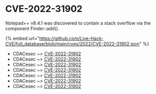 # CVE-2022-31902

Notepad++ v8.4.1 was discovered to contain a stack overflow via the component Finder::add().

{% embed url="https://github.com/Live-Hack-CVE/full_database/blob/main/cves/2022/CVE-2022-31902.json" %}


* CDACesec ~> [CVE-2022-31902](https://www.alice-snow.ru/2022/database/cve-2022-31902/cve-2022-31902-cdacesec)
* CDACesec ~> [CVE-2022-31902](https://www.alice-snow.ru/2022/database/cve-2022-31902/cve-2022-31902-cdacesec)
* CDACesec ~> [CVE-2022-31902](https://www.alice-snow.ru/2022/database/cve-2022-31902/cve-2022-31902-cdacesec)
* CDACesec ~> [CVE-2022-31902](https://www.alice-snow.ru/2022/database/cve-2022-31902/cve-2022-31902-cdacesec)
* CDACesec ~> [CVE-2022-31902](https://www.alice-snow.ru/2022/database/cve-2022-31902/cve-2022-31902-cdacesec)
* CDACesec ~> [CVE-2022-31902](https://www.alice-snow.ru/2022/database/cve-2022-31902/cve-2022-31902-cdacesec)
* CDACesec ~> [CVE-2022-31902](https://www.alice-snow.ru/2022/database/cve-2022-31902/cve-2022-31902-cdacesec)